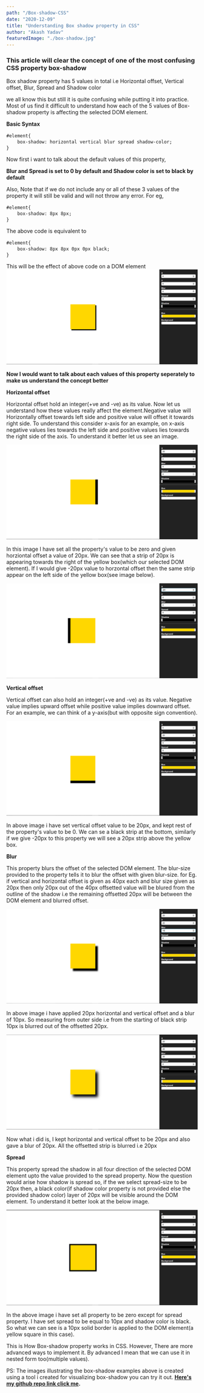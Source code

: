 ```yaml
---
path: "/Box-shadow-CSS"
date: "2020-12-09"
title: "Understanding Box shadow property in CSS"
author: "Akash Yadav"
featuredImage: "./box-shadow.jpg"
---
```

### This article will clear the concept of one of the most confusing CSS property **box-shadow**

Box shadow property has 5 values in total i.e Horizontal offset, Vertical offset, Blur, Spread and Shadow color

we all know this but still it is quite confusing while putting it into practice. Most of us find it difficult to understand how each of the 5 values of Box-shadow property is affecting the selected DOM element.

**Basic Syntax**
```
#element{
    box-shadow: horizontal vertical blur spread shadow-color;
}
```
Now first i want to talk about the default values of this property,

**Blur and Spread is set to 0 by default and Shadow color is set to black by default** 

Also, Note that if we do not include any or all of these 3 values of the property it will still be valid and will not throw any error. For eg,
```
#element{
    box-shadow: 8px 8px;
}
```
The above code is equivalent to 
```
#element{
    box-shadow: 8px 8px 0px 0px black;
}

```
This will be the effect of above code on a DOM element
![](images/main.png)


**Now I would want to talk about each values of this property seperately to make us understand the concept better**

**Horizontal offset**

Horizontal offset hold an integer(+ve and -ve) as its value. Now let us understand how these values really affect the element.Negative value will Horizontally offset towards left side and positive value will offset it towards right side. To understand this consider x-axis for an example, on x-axis negative values lies towards the left side and positive values lies towards the right side of the axis.
To understand it better let us see an image.

![](images/horizontal.png)

In this image I have set all the property's value to be zero and given horziontal offset a value of 20px. We can see that a strip of 20px is appearing towards the right of the yellow box(which our selected DOM element). If I would give -20px value to horzontal offset then the same strip appear on the left side of the yellow box(see image below).

![](images/horizontalneg.png)

**Vertical offset**

Vertical offset can also hold an integer(+ve and -ve) as its value. Negative value implies upward offset while positive value implies downward offset. For an example, we can think of a y-axis(but with opposite sign convention).

![](images/verticalpos.png)

In above image i have set vertical offset value to be 20px, and kept rest of the property's value to be 0. We can se a black strip at the bottom, similarly if we give -20px to this property we will see a 20px strip above the yellow box.

**Blur**

This property blurs the offset of the selected DOM element. The blur-size provided to the property tells it to blur the offset with given blur-size.
for Eg. if vertical and horizontal offset is given as 40px each and blur size given as 20px then only 20px out of the 40px offsetted value will be blured from the outline of the shadow i.e the remaining offsetted 20px will be between the DOM element and blurred offset.

![](images/blur.png)

In above image i have applied 20px horizontal and vertical offset and a blur of 10px. So measuring from outer side i.e from the starting of black strip 10px is blurred out of the offsetted 20px.

![](images/blu1.png)

Now what i did is, I kept horizontal and vertical offset to be 20px and also gave a blur of 20px. All the offsetted strip is blurred i.e 20px

**Spread**

This property spread the shadow in all four direction of the selected DOM element upto the value provided to the spread property. Now the question would arise how shadow is spread so, if the we select spread-size to be 20px then, a black color(if shadow color property is not provided else the provided shadow color) layer of 20px will be visible around the DOM element. To understand it better look at the below image.

![](images/spread.png)

In the above image i have set all property to be zero except for spread property. I have set spread to be equal to 10px and shadow color is black. So what we can see is a 10px solid border is applied to the DOM element(a yellow square in this case).

This is How Box-shadow property works in CSS. However, There are more advanced ways to implement it. By advanced I mean that we can use it in nested form too(multiple values). 

PS: The images illustrating the box-shadow examples above is created using a tool i created for visualizing box-shadow you can try it out. **[Here's my github repo link click me](https://github.com/akash-yadav12/box-shadow-Visual-editor).**

